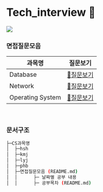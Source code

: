 
# Tech_interview 💬

<a href="https://github.com/SSAFY-CS-STUDY/Tech_interview/graphs/contributors">
  <img src="https://contrib.rocks/image?repo=SSAFY-CS-STUDY/Tech_interview" />
</a>

### 면접질문모음  
|**과목명**|**질문보기**|
|-|-|
|Database|[📃질문보기](https://github.com/SSAFY-CS-STUDY/Tech_interview/blob/main/02.database/README.md)|
|Network|[📃질문보기](https://github.com/SSAFY-CS-STUDY/Tech_interview/blob/main/01.network/README.md)|
|Operating System|[📃질문보기](https://github.com/SSAFY-CS-STUDY/Tech_interview/blob/main/03.Operating_system/README.md)|
<br/>

### 문서구조  
```sh
├─CS과목명
│  ├─hsh
│  ├─kmj
│  ├─lyj
│  ├─phb
│  ├─면접질문모음 (README.md) 
│  │      ├─ 날짜별 공부 내용
│  │      ├─ 공부목차 (README.md)
```


